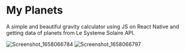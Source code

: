 # My Planets

A simple and beautiful gravity calculator using JS on React Native and getting data of planets from Le Systeme Solaire API.


![Screenshot_1658066784](https://user-images.githubusercontent.com/19862234/179402227-bc58db25-325f-440c-818f-57d231838dad.png)
![Screenshot_1658066797](https://user-images.githubusercontent.com/19862234/179402238-f8abc8d6-5626-4d59-9c15-89009e4ec770.png)
